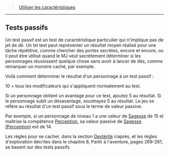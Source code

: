 ﻿---
!GenericItem
Name: Tests passifs
Id: abilities_hd.md#tests-passifs
ParentLink: abilities_hd.md#utiliser-les-caractéristiques
ParentName: Utiliser les caractéristiques
NameLevel: 2
Attributes:
  Name: Tests passifs
  Markdown: >+
    ## <!--Name-->Tests passifs<!--/Name-->


    Un test passif est un test de caractéristique particulier qui n'implique pas de jet de dé. Un tel test peut représenter un résultat moyen réalisé pour une tâche répétitive, comme chercher des portes secrètes, encore et encore, ou il peut être utilisé quand le MJ veut secrètement déterminer si les personnages réussissent quelque chose sans avoir à lancer de dés, comme remarquer un monstre caché, par exemple.


    Voilà comment déterminer le résultat d'un personnage à un test passif :


    10 + tous les modificateurs qui s'appliquent normalement au test.


    Si un personnage obtient un avantage pour ce test, ajoutez 5 au résultat. Si le personnage subit un désavantage, soustrayez 5 au résultat. Le jeu se réfère au résultat d'un test passif sous le terme de valeur passive.


    Par exemple, si un personnage de niveau 1 a une valeur de [Sagesse](hd_abilities_wisdom.md) de 15 et maîtrise la compétence [Perception](hd_abilities_wisdom_perception.md), sa valeur passive de [Sagesse (Perception)](hd_abilities_wisdom_perception.md) est de 14.


    Les règles pour se cacher, dans la section [Dextérité](hd_abilities_dexterity.md) ciaprès, et les règles d'exploration décrites dans le chapitre 8, Partir à l'aventure, pages 269-281, se basent sur des tests passifs.

AttributesDictionary: >+
  Name: Tests passifs

  Markdown: >+

    ## <!--Name-->Tests passifs<!--/Name-->





    Un test passif est un test de caractéristique particulier qui n'implique pas de jet de dé. Un tel test peut représenter un résultat moyen réalisé pour une tâche répétitive, comme chercher des portes secrètes, encore et encore, ou il peut être utilisé quand le MJ veut secrètement déterminer si les personnages réussissent quelque chose sans avoir à lancer de dés, comme remarquer un monstre caché, par exemple.





    Voilà comment déterminer le résultat d'un personnage à un test passif :





    10 + tous les modificateurs qui s'appliquent normalement au test.





    Si un personnage obtient un avantage pour ce test, ajoutez 5 au résultat. Si le personnage subit un désavantage, soustrayez 5 au résultat. Le jeu se réfère au résultat d'un test passif sous le terme de valeur passive.





    Par exemple, si un personnage de niveau 1 a une valeur de [Sagesse](hd_abilities_wisdom.md) de 15 et maîtrise la compétence [Perception](hd_abilities_wisdom_perception.md), sa valeur passive de [Sagesse (Perception)](hd_abilities_wisdom_perception.md) est de 14.





    Les règles pour se cacher, dans la section [Dextérité](hd_abilities_dexterity.md) ciaprès, et les règles d'exploration décrites dans le chapitre 8, Partir à l'aventure, pages 269-281, se basent sur des tests passifs.



---
> [Utiliser les caractéristiques](hd_abilities.md)

---

## Tests passifs

Un test passif est un test de caractéristique particulier qui n'implique pas de jet de dé. Un tel test peut représenter un résultat moyen réalisé pour une tâche répétitive, comme chercher des portes secrètes, encore et encore, ou il peut être utilisé quand le MJ veut secrètement déterminer si les personnages réussissent quelque chose sans avoir à lancer de dés, comme remarquer un monstre caché, par exemple.

Voilà comment déterminer le résultat d'un personnage à un test passif :

10 + tous les modificateurs qui s'appliquent normalement au test.

Si un personnage obtient un avantage pour ce test, ajoutez 5 au résultat. Si le personnage subit un désavantage, soustrayez 5 au résultat. Le jeu se réfère au résultat d'un test passif sous le terme de valeur passive.

Par exemple, si un personnage de niveau 1 a une valeur de [Sagesse](hd_abilities_wisdom.md) de 15 et maîtrise la compétence [Perception](hd_abilities_wisdom_perception.md), sa valeur passive de [Sagesse (Perception)](hd_abilities_wisdom_perception.md) est de 14.

Les règles pour se cacher, dans la section [Dextérité](hd_abilities_dexterity.md) ciaprès, et les règles d'exploration décrites dans le chapitre 8, Partir à l'aventure, pages 269-281, se basent sur des tests passifs.

